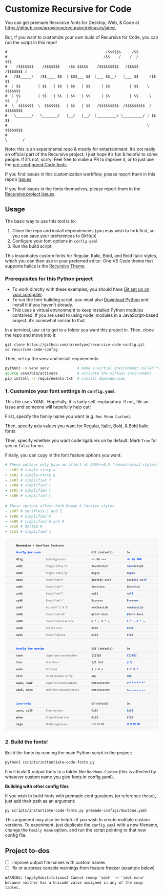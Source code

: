 # Customize Recursive for Code

You can get premade Recursive fonts for Desktop, Web, & Code at https://github.com/arrowtype/recursive/releases/latest.

But, if you want to customize your own build of Recursive for Code, you can run the script in this repo!

```
#                                             /$$$$$$     /$$                  
#                                            /$$    /    /  /             $$$  
#    /$$$$$$$    /$$$$$$$    /$$ $$$$$    /$$$$$$$$$   /$$$$$      /$$$$$$$ /  
#   /$$_____/   /$$____ $$  | $$$___ $$  |___ $$__/   |___ $$     /$$     $$   
#  | $$        | $$   | $$  | $$   | $$     | $$         | $$    \  $$$$$$$    
#  | $$        | $$   | $$  | $$   | $$     | $$         | $$     \  $$   /    
#  \  $$$$$$$  \  $$$$$$$   | $$   | $$   /$$$$$$$$$  /$$$$$$$$$  / $$$$$$$$   
#   \_______/   \_______/   |__/   |__/  |_________/ |_________/ | $$      $$  
#                                                                \  $$$$$$$$   
#                                                                 \_______/     
```

Note: this is an experimental repo & mostly for entertainment. It’s not really an official part of the Recursive project; I just hope it’s fun & helpful to some people. If it’s not, sorry! Feel free to make a PR to improve it, or to just use the [pre-configured Code fonts](https://github.com/arrowtype/recursive/releases/latest).

If you find issues in this customization workflow, please report them in this repo’s [Issues](https://github.com/arrowtype/recursive-code-config/issues).

If you find issues in the fonts themselves, please report them in the [Recursive project Issues](https://github.com/arrowtype/recursive/issues).


## Usage

The basic way to use this tool is to:

1. Clone the repo and install dependencies (you may wish to fork first, so you can save your preferences to GitHub)
2. Configure your font options in `config.yaml`
3. Run the build script

This instantiates custom fonts for Regular, Italic, Bold, and Bold Italic styles, which you can then use in your preferred editor. One VS Code theme that supports Italics is the [Recursive Theme](https://github.com/arrowtype/recursive-theme).


### Prerequisites for this Python project

- To work directly with these examples, you should have [Git set up on your computer](https://help.github.com/en/github/getting-started-with-github/set-up-git).
- To run the font-building script, you must also [Download Python](http://python.org/download/) and install it if you haven’t already.
- This uses a virtual environment to keep installed Python modules contained. If you are used to using node_modules in a JavaScript-based project, it’s somewhat similar to that.

In a terminal, use `cd` to get to a folder you want this project in. Then, clone the repo and move into it:

```
git clone https://github.com/arrowtype/recursive-code-config.git
cd recursive-code-config
```

Then, set up the venv and install requirements:

```bash
python3 -m venv venv             # make a virtual environment called "venv"
source venv/bin/activate         # activate the virtual environment
pip install -r requirements.txt  # install dependencies
```


### 1. Customize your font settings in `config.yaml`

This file uses YAML. Hopefully, it is fairly self-explanatory. If not, file an issue and someone will hopefully help out!

First, specify the family name you want (e.g. `Rec Mono Custom`). 

Then, specify axis values you want for Regular, Italic, Bold, & Bold Italic fonts.

Then, specify whether you want code ligatures on by default. Mark `True` for yes or `False` for no.

Finally, you can copy in the font feature options you want:

```yaml
# These options only have an affect at CRSV<=0.5 (roman/normal styles)
- ss01 # single-story a
- ss02 # single-story g
- ss03 # simplified f
- ss04 # simplified i
- ss05 # simplified l
- ss06 # simplified r

# These options affect both Roman & Cursive styles
- ss07 # serifless L and Z
- ss08 # simplified @
- ss09 # simplified 6 and 9
- ss10 # dotted 0
- ss11 # simplified 1
```

![OpenType features](font-data/img/recursive-ot_features.png)


### 2. Build the fonts!

Build the fonts by running the main Python script in the project:

```bash
python3 scripts/instantiate-code-fonts.py
```

It will build & output fonts to a folder like `RecMono-Custom` (this is affected by whatever custom name you give fonts in config.yaml).

**Building with other config files**

If you wish to build fonts with premade configurations (or reference these), just add their path as an argument:

```bash
py scripts/instantiate-code-fonts.py premade-configs/duotone.yaml
```

This argument may also be helpful if you wish to create multiple custom versions. To experiment, just duplicate the `config.yaml` with a new filename, change the `Family Name` option, and run the script pointing to that new config file.

## Project to-dos

- [ ] improve output file names with custom names
- [ ] fix or surpress console warnings from feature freezer (example below)

```console
WARNING: [applySubstitutions] Cannot remap 'idot' -> 'idot.mono' because neither has a Unicode value assigned in any of the cmap tables.
```
